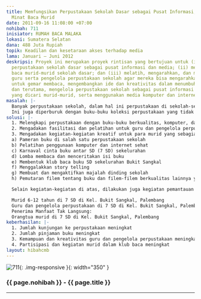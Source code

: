 ```yaml
---
title: Memfungsikan Perpustakaan Sekolah Dasar sebagai Pusat Informasi, Media & Penumbuhan
  Minat Baca Murid
date: 2011-09-16 11:08:00 +07:00
nohibah: 711
inisiator: RUMAH BACA MALAKA
lokasi: Sumatera Selatan
dana: 488 Juta Rupiah
topik: Keadilan dan kesetaraan akses terhadap media
lama: Januari – Juni 2012
deskripsi: Proyek ini merupakan proyek rintisan yang bertujuan untuk (i) memfungsikan
  perpustakaan sekolah dasar sebagai pusat informasi dan media; (ii) menumbuhkan minat
  baca murid-murid sekolah dasar; dan (iii) melatih, mengarahkan, dan memberdayakan
  guru serta pengelola perpustakaan sekolah agar mereka bisa mengarahkan para murid
  untuk gemar membaca, mengembangkan ide dan kreativitas dalam menumbuhkan minat baca
  dan terutama, mengelola perpustakaan sekolah sebagai pusat informasi dan pengetahuan
  yang dicari murid-murid, serta menggunakan media komputer dan internet secara sehat.
masalah: |-
  Banyak perpustakaan sekolah, dalam hal ini perpustakaan di sekolah-sekolah dasar di Kelurahan Bukit Sangkal, Palembang, yang tidak berfungsi dan digunakan secara maksimal. Sementara, minat baca murid-murid pun rendah, baik karena kesadaran orangtua untuk mendorong anak membaca masih kurang, juga karena dampak media seperti televisi, telepon genggam, dan lainnya, sehingga perpustakaan dan buku-buku di dalamnya tidak berfungsi dan tidak dibaca.
  Ini juga diperburuk dengan buku-buku koleksi perpustakaan yang tidak menarik secara visual dan tidak mengundang rasa ingin tahu murid. Selain itu, kesadaran dan kemampuan guru atau pengelola perpustakaan untuk menjadikan perpustakaan sebagai tempat yang menarik sangatlah kurang.
solusi: |-
  1. Melengkapi perpustakaan dengan buku-buku berkualitas, komputer, dan jaringan internet.
  2. Mengadakan fasilitasi dan pelatihan untuk guru dan pengelola perpustakaan secara rutin selama satu tahun dan memastikan mereka bisa
  3. Mengadakan kegiatan-kegiatan kreatif untuk para murid yang sebagian besar terpusat di perpustakaan sekolah, di antaranya:
  a) Pameran buku di salah satu perpustakaan sekolah
  b) Pelatihan penggunaan komputer dan internet sehat
  c) Karnaval cinta buku antar SD (7 SD) sekelurahan
  d) Lomba membaca dan menceritakan isi buku
  e) Membentuk klub baca buku SD sekelurahan Bukit Sangkal
  f) Menggalakkan story telling
  g) Membuat dan mengaktifkan majalah dinding sekolah
  h) Pemutaran filem tentang buku dan filem-filem berkualitas lainnya yang disesuaikan dengan usia murid SD

  Selain kegiatan-kegiatan di atas, dilakukan juga kegiatan pemantauan dan pendampingan secara rutin ke sekolah-sekolah yang ditunjuk.

  Murid 6-12 tahun di 7 SD di Kel. Bukit Sangkal, Palembang
  Guru dan pengelola perpustakaan di 7 SD di Kel. Bukit Sangkal, Palembang
  Penerima Manfaat Tak Langsung:
  Orangtua murid di 7 SD di Kel. Bukit Sangkal, Palembang
keberhasilan: |-
  1. Jumlah kunjungan ke perpustakaan meningkat
  2. Jumlah pinjaman buku meningkat
  3. Kemampuan dan kreativitas guru dan pengelola perpustakaan meningkat dalam hal mengelola perpustakaan dan menumbuhkan minat baca murid
  4. Partisipasi dan kegiatan murid dalam klub baca meningkat
layout: hibahcmb
---
```


![711](/static/img/hibahcmb/711.png){: .img-responsive }{: width="350" }

### {{ page.nohibah }} - {{ page.title }}

---
